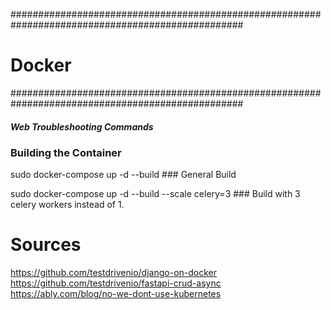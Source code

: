 ##################################################################################################
#                                           Docker                                               #
##################################################################################################
##### Web Troubleshooting Commands ###


### Building the Container

sudo docker-compose up -d --build ### General Build

sudo docker-compose up -d --build --scale celery=3 ### Build with 3 celery workers instead of 1.

# Sources #
https://github.com/testdrivenio/django-on-docker
https://github.com/testdrivenio/fastapi-crud-async
https://ably.com/blog/no-we-dont-use-kubernetes